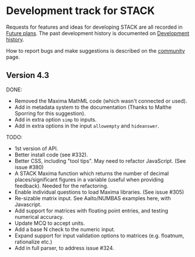 # Development track for STACK

Requests for features and ideas for developing STACK are all recorded in [Future plans](Future_plans.md). The
past development history is documented on [Development history](Development_history.md).

How to report bugs and make suggestions is described on the [community](../About/Community.md) page.

## Version 4.3

DONE:

* Removed the Maxima MathML code (which wasn't connected or used).
* Add in metadata system to the documentation (Thanks to Malthe Sporring for this suggestion).
* Add in extra option `simp` to inputs.
* Add in extra options in the input `allowempty` and `hideanswer`.

TODO:

* 1st version of API.
* Better install code (see #332).
* Better CSS, including "tool tips".  May need to refactor JavaScript.  (See issue #380)
* A STACK Maxima function which returns the number of decimal places/significant figures in a variable (useful when providing feedback).  Needed for the refactoring.
* Enable individual questions to load Maxima libraries.  (See issue #305)
* Re-sizable matrix input.  See Aalto/NUMBAS examples here, with Javascript.
* Add support for matrices with floating point entries, and testing numerical accuracy.
* Update MCQ to accept units.
* Add a base N check to the numeric input.
* Expand support for input validation options to matrices (e.g. floatnum, rationalize etc.)
* Add in full parser, to address issue #324.

